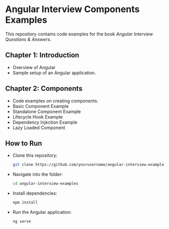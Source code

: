 # Angular Interview Components Examples

This repository contains code examples for the book *Angular Interview Questions & Answers*.

## Chapter 1: Introduction
- Overview of Angular
- Sample setup of an Angular application.

## Chapter 2: Components
- Code examples on creating components.
- Basic Component Example
- Standalone Component Example
- Lifecycle Hook Example
- Dependency Injection Example
- Lazy Loaded Component

## How to Run
- Clone this repository:
  ```bash
  git clone https://github.com/yourusername/angular-interview-examples.git
  ```
- Navigate into the folder:
  ```bash
  cd angular-interview-examples
  ```
- Install dependencies:
  ```bash
  npm install
  ```
- Run the Angular application:
  ```bash
  ng serve
  ```

